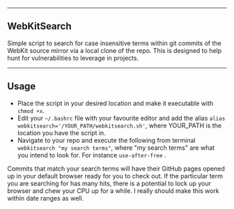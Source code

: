 -------
WebKitSearch
-------

Simple script to search for case insensitive terms within git commits of the WebKit source mirror via a local clone of the repo.
This is designed to help hunt for vulnerabilities to leverage in projects.

-------
Usage
-------

- Place the script in your desired location and make it executable with `chmod +x`.
- Edit your `~/.bashrc` file with your favourite editor and add the alias `alias webkitsearch='/YOUR_PATH/webkitsearch.sh'`, where YOUR_PATH is the location you have the script in.
- Navigate to your repo and execute the following from terminal `webkitsearch "my search terms"`,  where "my search terms" are what you intend to look for. For instance `use-after-free` .

Commits that match your search terms will have their GitHub pages opened up in your default browser ready for you to check out.
If the particular term you are searching for has many hits, there is a potential to lock up your browser and chew your CPU up for a while. I really should make this work within date ranges as well.